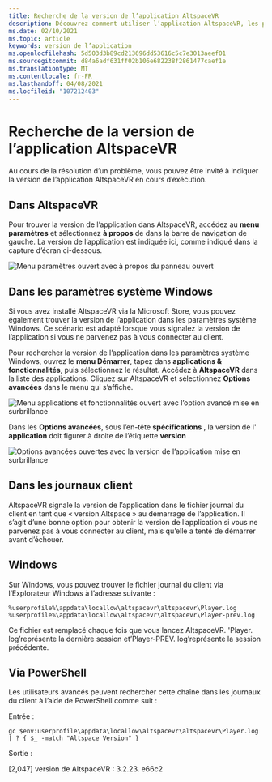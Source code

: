 ```yaml
---
title: Recherche de la version de l’application AltspaceVR
description: Découvrez comment utiliser l’application AltspaceVR, les paramètres et les journaux des clients pour rechercher la version de AltspaceVR en cours d’exécution.
ms.date: 02/10/2021
ms.topic: article
keywords: version de l’application
ms.openlocfilehash: 5d503d3b89cd213696dd53616c5c7e3013aeef01
ms.sourcegitcommit: d84a6adf631ff02b106e682238f2861477caef1e
ms.translationtype: MT
ms.contentlocale: fr-FR
ms.lasthandoff: 04/08/2021
ms.locfileid: "107212403"
---
```

# <a name="finding-the-altspacevr-app-version"></a>Recherche de la version de l’application AltspaceVR

Au cours de la résolution d’un problème, vous pouvez être invité à indiquer la version de l’application AltspaceVR en cours d’exécution.

## <a name="in-altspacevr"></a>Dans AltspaceVR

Pour trouver la version de l’application dans AltspaceVR, accédez au **menu paramètres** et sélectionnez **à propos** de dans la barre de navigation de gauche. La version de l’application est indiquée ici, comme indiqué dans la capture d’écran ci-dessous.

![Menu paramètres ouvert avec à propos du panneau ouvert](images/app-version-img-01.png)

## <a name="in-windows-system-settings"></a>Dans les paramètres système Windows

Si vous avez installé AltspaceVR via la Microsoft Store, vous pouvez également trouver la version de l’application dans les paramètres système Windows.  Ce scénario est adapté lorsque vous signalez la version de l’application si vous ne parvenez pas à vous connecter au client.

Pour rechercher la version de l’application dans les paramètres système Windows, ouvrez le **menu Démarrer**, tapez dans **applications & fonctionnalités**, puis sélectionnez le résultat. Accédez à **AltspaceVR** dans la liste des applications. Cliquez sur AltspaceVR et sélectionnez **Options avancées** dans le menu qui s’affiche.

![Menu applications et fonctionnalités ouvert avec l’option avancé mise en surbrillance](images/app-version-img-02.png)

Dans les **Options avancées**, sous l’en-tête **spécifications** , la version de l' **application** doit figurer à droite de l’étiquette **version** .

![Options avancées ouvertes avec la version de l’application mise en surbrillance](images/app-version-img-03.png)

## <a name="in-client-logs"></a>Dans les journaux client

AltspaceVR signale la version de l’application dans le fichier journal du client en tant que « version Altspace » au démarrage de l’application. Il s’agit d’une bonne option pour obtenir la version de l’application si vous ne parvenez pas à vous connecter au client, mais qu’elle a tenté de démarrer avant d’échouer.

## <a name="windows"></a>Windows

Sur Windows, vous pouvez trouver le fichier journal du client via l’Explorateur Windows à l’adresse suivante :

```
%userprofile%\appdata\locallow\altspacevr\altspacevr\Player.log
%userprofile%\appdata\locallow\altspacevr\altspacevr\Player-prev.log
```

Ce fichier est remplacé chaque fois que vous lancez AltspaceVR. 'Player. log’représente la dernière session et’Player-PREV. log’représente la session précédente.

## <a name="via-powershell"></a>Via PowerShell

Les utilisateurs avancés peuvent rechercher cette chaîne dans les journaux du client à l’aide de PowerShell comme suit :

Entrée :

```
gc $env:userprofile\appdata\locallow\altspacevr\altspacevr\Player.log | ? { $_ -match "Altspace Version" }
```

Sortie :

[2,047] version de AltspaceVR : 3.2.23. e66c2